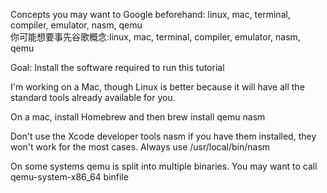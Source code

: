 Concepts you may want to Google beforehand: linux, mac, terminal, compiler, emulator, nasm, qemu<br/>
你可能想要事先谷歌概念:linux, mac, terminal, compiler, emulator, nasm, qemu<br/>

Goal: Install the software required to run this tutorial

I'm working on a Mac, though Linux is better because it will have all the standard tools already available for you.

On a mac, install Homebrew and then brew install qemu nasm

Don't use the Xcode developer tools nasm if you have them installed, they won't work for the most cases. Always use /usr/local/bin/nasm

On some systems qemu is split into multiple binaries. You may want to call qemu-system-x86_64 binfile
